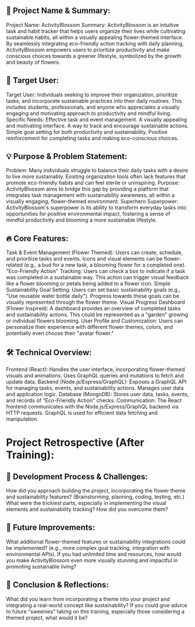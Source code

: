 ## 🎯 Project Name & Summary:
Project Name: ActivityBlossom
Summary: ActivityBlossom is an intuitive task and habit tracker that helps users organize their lives while cultivating sustainable habits, all within a visually appealing flower-themed interface. By seamlessly integrating eco-friendly action tracking with daily planning, ActivityBlossom empowers users to prioritize productivity and make conscious choices towards a greener lifestyle, symbolized by the growth and beauty of flowers.

## 👥 Target User:
Target User: Individuals seeking to improve their organization, prioritize tasks, and incorporate sustainable practices into their daily routines. This includes students, professionals, and anyone who appreciates a visually engaging and motivating approach to productivity and mindful living.
Specific Needs:
Effective task and event management.
A visually appealing and motivating interface.
A way to track and encourage sustainable actions.
Simple goal setting for both productivity and sustainability.
Positive reinforcement for completing tasks and making eco-conscious choices.

## 💡 Purpose & Problem Statement:
Problem: Many individuals struggle to balance their daily tasks with a desire to live more sustainably. Existing organization tools often lack features that promote eco-friendly habits and can feel sterile or uninspiring.
Purpose: ActivityBlossom aims to bridge this gap by providing a platform that integrates task management with sustainability awareness, all within a visually engaging, flower-themed environment.
Superhero Superpower: ActivityBlossom's superpower is its ability to transform everyday tasks into opportunities for positive environmental impact, fostering a sense of mindful productivity and blooming a more sustainable lifestyle.

## 🔥 Core Features:
Task & Event Management (Flower Themed): Users can create, schedule, and prioritize tasks and events. Icons and visual elements can be flower-related (e.g., a bud for a new task, a blooming flower for a completed one).
"Eco-Friendly Action" Tracking: Users can check a box to indicate if a task was completed in a sustainable way. This action can trigger visual feedback like a flower blooming or petals being added to a flower icon.
Simple Sustainability Goal Setting: Users can set basic sustainability goals (e.g., "Use reusable water bottle daily"). Progress towards these goals can be visually represented through the flower theme.
Visual Progress Dashboard (Flower Inspired): A dashboard provides an overview of completed tasks and sustainability actions. This could be represented as a "garden" growing or individual flowers blooming.
User Profile and Customization: Users can personalize their experience with different flower themes, colors, and potentially even choose their "avatar flower."

## 🛠️ Technical Overview:
Frontend (React):
Handles the user interface, incorporating flower-themed visuals and animations.
Uses GraphQL queries and mutations to fetch and update data.
Backend (Node.js/Express/GraphQL):
Exposes a GraphQL API for managing tasks, events, and sustainability actions.
Manages user data and application logic.
Database (MongoDB):
Stores user data, tasks, events, and records of "Eco-Friendly Action" checks.
Communication:
The React frontend communicates with the Node.js/Express/GraphQL backend via HTTP requests.
GraphQL is used for efficient data fetching and manipulation.

# Project Retrospective (After Training):
## 🚀 Development Process & Challenges:
How did you approach building the project, incorporating the flower theme and sustainability features? (Brainstorming, planning, coding, testing, etc.)
What were the trickiest parts, especially in implementing the visual elements and sustainability tracking? How did you overcome them?

## 🔮 Future Improvements:
What additional flower-themed features or sustainability integrations could be implemented? (e.g., more complex goal tracking, integration with environmental APIs).
If you had unlimited time and resources, how would you make ActivityBlossom even more visually stunning and impactful in promoting sustainable living?

## 📌 Conclusion & Reflections:
What did you learn from incorporating a theme into your project and integrating a real-world concept like sustainability?
If you could give advice to future "sweenies" taking on this training, especially those considering a themed project, what would it be?